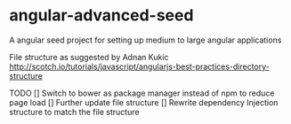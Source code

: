 angular-advanced-seed
=====================

A angular seed project for setting up medium to large angular applications

File structure as suggested by Adnan Kukic
http://scotch.io/tutorials/javascript/angularjs-best-practices-directory-structure


TODO
[] Switch to bower as package manager instead of npm to reduce page load
[] Further update file structure
[] Rewrite dependency Injection structure to match the file structure